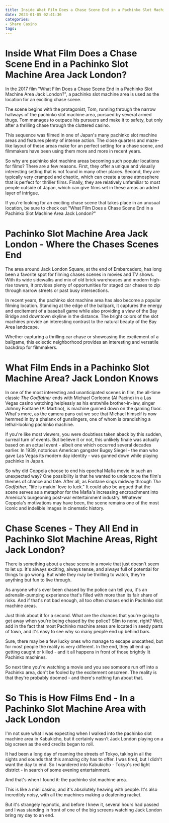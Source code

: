 ```yaml
---
title: Inside What Film Does a Chase Scene End in a Pachinko Slot Machine Area Jack London
date: 2023-01-05 02:41:36
categories:
- Share Casino
tags:
---
```



#  Inside What Film Does a Chase Scene End in a Pachinko Slot Machine Area Jack London?

In the 2017 film "What Film Does a Chase Scene End in a Pachinko Slot Machine Area Jack London?", a pachinko slot machine area is used as the location for an exciting chase scene.

The scene begins with the protagonist, Tom, running through the narrow hallways of the pachinko slot machine area, pursued by several armed thugs. Tom manages to outpace his pursuers and make it to safety, but only after a thrilling chase through the cluttered casino.

This sequence was filmed in one of Japan's many pachinko slot machine areas and features plenty of intense action. The close quarters and maze-like layout of these areas make for an perfect setting for a chase scene, and filmmakers have been using them more and more in recent years.

So why are pachinko slot machine areas becoming such popular locations for films? There are a few reasons. First, they offer a unique and visually interesting setting that is not found in many other places. Second, they are typically very cramped and chaotic, which can create a tense atmosphere that is perfect for thriller films. Finally, they are relatively unfamiliar to most people outside of Japan, which can give films set in these areas an added layer of intrigue.

If you're looking for an exciting chase scene that takes place in an unusual location, be sure to check out "What Film Does a Chase Scene End in a Pachinko Slot Machine Area Jack London?"

#  Pachinko Slot Machine Area Jack London - Where the Chases Scenes End

The area around Jack London Square, at the end of Embarcadero, has long been a favorite spot for filming chases scenes in movies and TV shows. With its wide sidewalks and mix of old brick warehouses and modern high-rise towers, it provides plenty of opportunities for staged car chases to zip through narrow streets or past busy intersections.

In recent years, the pachinko slot machine area has also become a popular filming location. Standing at the edge of the ballpark, it captures the energy and excitement of a baseball game while also providing a view of the Bay Bridge and downtown skyline in the distance. The bright colors of the slot machines provide an interesting contrast to the natural beauty of the Bay Area landscape. 

Whether capturing a thrilling car chase or showcasing the excitement of a ballgame, this eclectic neighborhood provides an interesting and versatile backdrop for filmmakers.

#  What Film Ends in a Pachinko Slot Machine Area? Jack London Knows

In one of the most interesting and unanticipated scenes in film, the all-time classic <i>The Godfather</i> ends with Michael Corleone (Al Pacino) in a Las Vegas casino watching helplessly as his erstwhile brother-in-law, singer Johnny Fontane (Al Martino), is machine gunned down on the gaming floor. What's more, as the camera pans out we see that Michael himself is now hemmed in by a phalanx of gunslingers, one of whom is brandishing a lethal-looking pachinko machine.

If you're like most viewers, you were doubtless taken aback by this sudden, surreal turn of events. But believe it or not, this unlikely finale was actually based on an actual event - albeit one which occurred several decades earlier. In 1939, notorious American gangster Bugsy Siegel - the man who gave Las Vegas its modern day identity - was gunned down while playing pachinko in Japan.

So why did Coppola choose to end his epochal Mafia movie in such an unexpected way? One possibility is that he wanted to underscore the film's themes of chance and fate. After all, as Fontane sings midway through <i>The Godfather</i>, "life is makin' love to luck." It could also be argued that the scene serves as a metaphor for the Mafia's increasing encroachment into America's burgeoning post-war entertainment industry. Whatever Coppola's motivations may have been, the scene remains one of the most iconic and indelible images in cinematic history.

#  Chase Scenes - They All End in Pachinko Slot Machine Areas, Right Jack London?

There is something about a chase scene in a movie that just doesn't seem to let up. It's always exciting, always tense, and always full of potential for things to go wrong. But while they may be thrilling to watch, they're anything but fun to live through.

As anyone who's ever been chased by the police can tell you, it's an adrenalin-pumping experience that's filled with more than its fair share of risks. And if that's not bad enough, all too often chases end in Pachinko slot machine areas.

Just think about it for a second. What are the chances that you're going to get away when you're being chased by the police? Slim to none, right? Well, add in the fact that most Pachinko machine areas are located in seedy parts of town, and it's easy to see why so many people end up behind bars.

Sure, there may be a few lucky ones who manage to escape unscathed, but for most people the reality is very different. In the end, they all end up getting caught or killed - and it all happens in front of those brightly lit Pachinko machines.

So next time you're watching a movie and you see someone run off into a Pachinko area, don't be fooled by the excitement onscreen. The reality is that they're probably doomed - and there's nothing fun about that.

#  So This is How Films End - In a Pachinko Slot Machine Area with Jack London

I'm not sure what I was expecting when I walked into the pachinko slot machine area in Kabukicho, but it certainly wasn't Jack London playing on a big screen as the end credits began to roll.

It had been a long day of roaming the streets of Tokyo, taking in all the sights and sounds that this amazing city has to offer. I was tired, but I didn't want the day to end. So I wandered into Kabukicho - Tokyo's red light district - in search of some evening entertainment.

And that's when I found it: the pachinko slot machine area.

This is like a mini casino, and it's absolutely heaving with people. It's also incredibly noisy, with all the machines making a deafening racket.

But it's strangely hypnotic, and before I knew it, several hours had passed and I was standing in front of one of the big screens watching Jack London bring my day to an end.